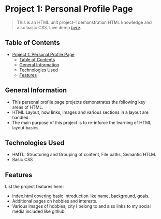 # Project 1: Personal Profile Page
> This is an HTML unit project-1 demonstration HTML knowledge and also basic CSS.
> Live demo [_here_](https://vermillion-souffle-4fb9c1.netlify.app/index.html). <!-- If you have the project hosted somewhere, include the link here. -->

## Table of Contents
- [Project 1: Personal Profile Page](#project-1-personal-profile-page)
  - [Table of Contents](#table-of-contents)
  - [General Information](#general-information)
  - [Technologies Used](#technologies-used)
  - [Features](#features)
<!-- * [License](#license) -->


## General Information
- This personal profile page projects demonstrates the following key areas of HTML.
- HTML Layout, how links, images and various sections in a layout are handled.
- The main purpose of this project is to re-inforce the learning of HTML layout basics.


## Technologies Used
- HMTL: Structuring and Grouping of content, File paths, Semantic HTLM.
- Basic CSS



## Features
List the project features here:
- index.html covering basic introduction like name, background, goals.
- Additional pages on hobbies and interests.
- Various images of hobbies, city I belong to and also links to my social media included like github.
